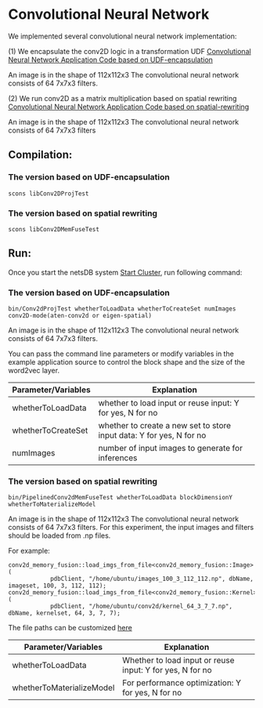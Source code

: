 # Convolutional Neural Network

We implemented several convolutional neural network implementation:

(1) We encapsulate the conv2D logic in a transformation UDF
[Convolutional Neural Network Application Code based on UDF-encapsulation](https://github.com/asu-cactus/netsdb/blob/master/src/tests/source/Conv2dProjTest.cc)

An image is in the shape of 112x112x3
The convolutional neural network consists of 64 7x7x3 filters.


(2) We run conv2D as a matrix multiplication based on spatial rewriting
[Convolutional Neural Network Application Code based on spatial-rewriting](https://github.com/asu-cactus/netsdb/blob/master/src/tests/source/PipelinedConv2dMemFuseTest.cc)

An image is in the shape of 112x112x3
The convolutional neural network consists of 64 7x7x3 filters

## Compilation:

### The version based on UDF-encapsulation 
```
scons libConv2DProjTest
```

### The version based on spatial rewriting
```
scons libConv2DMemFuseTest
```

## Run:

Once you start the netsDB system [Start Cluster](https://github.com/asu-cactus/netsdb/blob/master/README.md), run following command:

### The version based on UDF-encapsulation 

```
bin/Conv2dProjTest whetherToLoadData whetherToCreateSet numImages conv2D-mode(aten-conv2d or eigen-spatial)
```

An image is in the shape of 112x112x3
The convolutional neural network consists of 64 7x7x3 filters.

You can pass the command line parameters or modify variables in the example application source to control the block shape and the size of the word2vec layer.

| Parameter/Variables       | Explanation                                                          |
| ------------------------- |----------------------------------------------------------------------|
| whetherToLoadData         | whether to load input or reuse input: Y for yes, N for no            |
| whetherToCreateSet        | whether to create a new set to store input data: Y for yes, N for no |
| numImages                 | number of input images to generate for inferences         |


### The version based on spatial rewriting

```
bin/PipelinedConv2dMemFuseTest whetherToLoadData blockDimensionY whetherToMaterializeModel
```

An image is in the shape of 112x112x3
The convolutional neural network consists of 64 7x7x3 filters.
For this experiment, the input images and filters should be loaded from .np files.

For example:

```
conv2d_memory_fusion::load_imgs_from_file<conv2d_memory_fusion::Image>(
            pdbClient, "/home/ubuntu/images_100_3_112_112.np", dbName, imageset, 100, 3, 112, 112);
conv2d_memory_fusion::load_imgs_from_file<conv2d_memory_fusion::Kernel>(
            pdbClient, "/home/ubuntu/conv2d/kernel_64_3_7_7.np", dbName, kernelset, 64, 3, 7, 7);
```

The file paths can be customized [here](https://github.com/asu-cactus/netsdb/blob/master/src/tests/source/PipelinedConv2dMemFuseTest.cc)


| Parameter/Variables       | Explanation                                               |
| ------------------------- |-----------------------------------------------------------|
| whetherToLoadData         | Whether to load input or reuse input: Y for yes, N for no |
| whetherToMaterializeModel | For performance optimization: Y for yes, N for no         |


